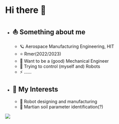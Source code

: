 

<!--
**Samoyed-123/Samoyed-123** is a ✨ _special_ ✨ repository because its `README.md` (this file) appears on your GitHub profile.

Here are some ideas to get you started:

- 🔭 I’m currently working on ...
- 🌱 I’m currently learning ...
- 👯 I’m looking to collaborate on ...
- 🤔 I’m looking for help with ...
- 💬 Ask me about ...
- 📫 How to reach me: ...
- 😄 Pronouns: ...
- ⚡ Fun fact: ...
-->
# Hi there 🌌
- ## ⛵ Something about me
     - 🪐 Aerospace Manufacturing Engineering, HIT
     - ⭐ Rmer(2022/2023)
     - 🌳 Want to be a (good) Mechanical Engineer
     - 🪺 Trying to control (myself and) Robots
     - ⚡ ......
       
 - ## 🌄 My Interests
     - 🌷 Robot designing and manufacturing
     - 🍒 Martian soil parameter identification(?)


<img align="left" src="https://github-readme-stats.vercel.app/api?username=Samoyed-123&show_icons=true&icon_color=CE1D2D&text_color=718096&bg_color=ffffff&hide_title=true" />
